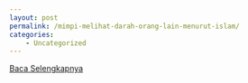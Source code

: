 ```yaml
---
layout: post
permalink: /mimpi-melihat-darah-orang-lain-menurut-islam/
categories:
    - Uncategorized
---
```


[Baca Selengkapnya](/07)